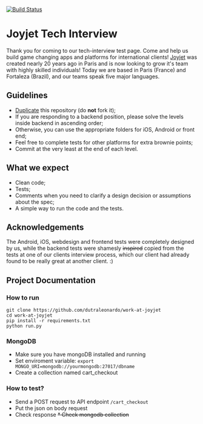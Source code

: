[![Build Status](https://travis-ci.com/dutraleonardo/joyjet-app-test.svg?branch=master)](https://travis-ci.com/dutraleonardo/joyjet-app-test)

# Joyjet Tech Interview

Thank you for coming to our tech-interview test page. Come and help us build game changing apps and platforms for international clients!
[Joyjet](http://joyjet.com) was created nearly 20 years ago in Paris and is now looking to grow it's team with highly skilled individuals! Today we are based in Paris (France) and Fortaleza (Brazil), and our teams speak five major languages.

## Guidelines

- [Duplicate](https://help.github.com/articles/duplicating-a-repository/) this repository (do **not** fork it);
- If you are responding to a backend position, please solve the levels inside backend in ascending order;
- Otherwise, you can use the appropriate folders for iOS, Android or front end;
- Feel free to complete tests for other platforms for extra brownie points;
- Commit at the very least at the end of each level.

## What we expect

- Clean code;
- Tests;
- Comments when you need to clarify a design decision or assumptions about the spec;
- A simple way to run the code and the tests.

## Acknowledgements

The Android, iOS, webdesign and frontend tests were completely designed by us, while the backend tests were shamesly ~~inspired~~ copied from the tests at one of our clients interview process, which our client had already found to be really great at another client. :)

## Project Documentation
### How to run
```
git clone https://github.com/dutraleonardo/work-at-joyjet
cd work-at-joyjet
pip install -r requirements.txt
python run.py
```

### MongoDB
* Make sure you have mongoDB installed and running
* Set enviroment variable: ``` export MONGO_URI=mongodb://yourmongodb:27017/dbname ```
* Create a collection named cart_checkout

### How to test?
* Send a POST request to API endpoint ``` /cart_checkout ```
* Put the json on body request
* Check response
~~* Check mongodb collection~~
